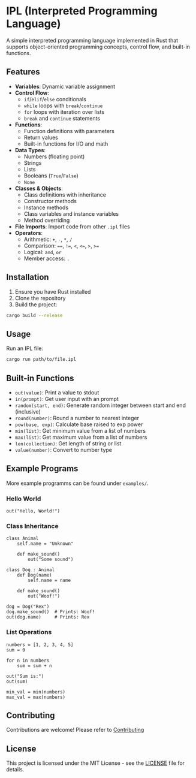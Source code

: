 # IPL (Interpreted Programming Language)

A simple interpreted programming language implemented in Rust that supports object-oriented programming concepts, control flow, and built-in functions.

## Features

- **Variables**: Dynamic variable assignment 
- **Control Flow**: 
  - `if`/`elif`/`else` conditionals
  - `while` loops with `break`/`continue`
  - `for` loops with iteration over lists
  - `break` and `continue` statements
- **Functions**:
  - Function definitions with parameters
  - Return values
  - Built-in functions for I/O and math
- **Data Types**:
  - Numbers (floating point)
  - Strings
  - Lists
  - Booleans (`True`/`False`)
  - `None`
- **Classes & Objects**:
  - Class definitions with inheritance
  - Constructor methods
  - Instance methods
  - Class variables and instance variables
  - Method overriding
- **File Imports**: Import code from other `.ipl` files
- **Operators**:
  - Arithmetic: `+`, `-`, `*`, `/` 
  - Comparison: `==`, `!=`, `<`, `<=`, `>`, `>=`
  - Logical: `and`, `or`
  - Member access: `.`

## Installation

1. Ensure you have Rust installed
2. Clone the repository
3. Build the project:
```sh
cargo build --release
```

## Usage

Run an IPL file:
```sh
cargo run path/to/file.ipl
```

## Built-in Functions

- `out(value)`: Print a value to stdout
- `in(prompt)`: Get user input with an prompt
- `random(start, end)`: Generate random integer between start and end (inclusive)
- `round(number)`: Round a number to nearest integer
- `pow(base, exp)`: Calculate base raised to exp power
- `min(list)`: Get minimum value from a list of numbers
- `max(list)`: Get maximum value from a list of numbers
- `len(collection)`: Get length of string or list
- `value(number)`: Convert to number type

## Example Programs

More example programms can be found under `examples/`.

### Hello World
```ipl
out("Hello, World!")
```

### Class Inheritance
```ipl
class Animal
    self.name = "Unknown"
    
    def make_sound()
        out("Some sound")

class Dog : Animal
    def Dog(name)
        self.name = name
    
    def make_sound()
        out("Woof!")

dog = Dog("Rex")
dog.make_sound()  # Prints: Woof!
out(dog.name)     # Prints: Rex
```

### List Operations
```ipl
numbers = [1, 2, 3, 4, 5]
sum = 0

for n in numbers
    sum = sum + n

out("Sum is:")
out(sum)

min_val = min(numbers)
max_val = max(numbers)
```

## Contributing

Contributions are welcome! Please refer to [Contributing](CONTRIBUTING.md)

## License

This project is licensed under the MIT License - see the [LICENSE](LICENSE) file for details.